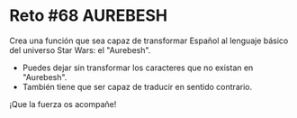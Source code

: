 # Reto #68 AUREBESH

Crea una función que sea capaz de transformar Español al lenguaje básico del universo Star Wars: el "Aurebesh".

- Puedes dejar sin transformar los caracteres que no existan en "Aurebesh".
- También tiene que ser capaz de traducir en sentido contrario.

¡Que la fuerza os acompañe!
